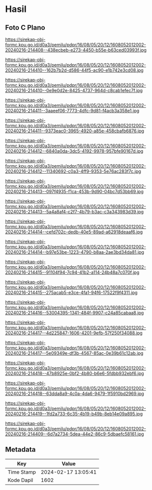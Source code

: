 # Hasil

## Foto C Plano

https://sirekap-obj-formc.kpu.go.id/d0a3/pemilu/pdpr/16/08/05/20/12/1608052012002-20240216-214408--438ecbeb-e273-4450-b55e-b63ced03993f.jpg

https://sirekap-obj-formc.kpu.go.id/d0a3/pemilu/pdpr/16/08/05/20/12/1608052012002-20240216-214410--162b7b2d-d586-44f5-ac90-e1b742e3cd08.jpg

https://sirekap-obj-formc.kpu.go.id/d0a3/pemilu/pdpr/16/08/05/20/12/1608052012002-20240216-214410--0e9e0d2e-8425-4737-964d-c8cab1efec7f.jpg

https://sirekap-obj-formc.kpu.go.id/d0a3/pemilu/pdpr/16/08/05/20/12/1608052012002-20240216-214411--3aaeef06-7773-4dfc-9d81-f4acb3a358e1.jpg

https://sirekap-obj-formc.kpu.go.id/d0a3/pemilu/pdpr/16/08/05/20/12/1608052012002-20240216-214411--9373eac0-3965-4920-a85e-458cbafb6876.jpg

https://sirekap-obj-formc.kpu.go.id/d0a3/pemilu/pdpr/16/08/05/20/12/1608052012002-20240216-214412--6840a0da-3dc5-4192-9978-957bfe90167d.jpg

https://sirekap-obj-formc.kpu.go.id/d0a3/pemilu/pdpr/16/08/05/20/12/1608052012002-20240216-214412--11340692-c0a3-4ff9-9353-5e76ac283f7c.jpg

https://sirekap-obj-formc.kpu.go.id/d0a3/pemilu/pdpr/16/08/05/20/12/1608052012002-20240216-214413--097f4935-f1ca-453b-9d90-04bc7d53bb69.jpg

https://sirekap-obj-formc.kpu.go.id/d0a3/pemilu/pdpr/16/08/05/20/12/1608052012002-20240216-214413--5a4a8af4-c2f7-4b79-b3ac-c3a343983d39.jpg

https://sirekap-obj-formc.kpu.go.id/d0a3/pemilu/pdpr/16/08/05/20/12/1608052012002-20240216-214414--cefd702c-dedb-40e5-89ad-a62918deaaf6.jpg

https://sirekap-obj-formc.kpu.go.id/d0a3/pemilu/pdpr/16/08/05/20/12/1608052012002-20240216-214414--b97e53be-1223-4790-b8aa-2ae3bd34da81.jpg

https://sirekap-obj-formc.kpu.go.id/d0a3/pemilu/pdpr/16/08/05/20/12/1608052012002-20240216-214415--91104f94-7c94-41b2-a114-24b48a7c070f.jpg

https://sirekap-obj-formc.kpu.go.id/d0a3/pemilu/pdpr/16/08/05/20/12/1608052012002-20240216-214415--275acab5-e3ce-4fa1-94f6-17522f9f4311.jpg

https://sirekap-obj-formc.kpu.go.id/d0a3/pemilu/pdpr/16/08/05/20/12/1608052012002-20240216-214416--53004395-1341-484f-9907-c24a85cabaa8.jpg

https://sirekap-obj-formc.kpu.go.id/d0a3/pemilu/pdpr/16/08/05/20/12/1608052012002-20240216-214417--4d225847-1606-4201-9efb-57f250f34088.jpg

https://sirekap-obj-formc.kpu.go.id/d0a3/pemilu/pdpr/16/08/05/20/12/1608052012002-20240216-214417--5e09349e-df3b-4567-85ac-0e39b61c12ab.jpg

https://sirekap-obj-formc.kpu.go.id/d0a3/pemilu/pdpr/16/08/05/20/12/1608052012002-20240216-214418--47b8925e-0bf2-4b80-b6e6-5fdbb932ebf6.jpg

https://sirekap-obj-formc.kpu.go.id/d0a3/pemilu/pdpr/16/08/05/20/12/1608052012002-20240216-214418--63dda8a9-4c0a-4da6-9479-1f5910bd2969.jpg

https://sirekap-obj-formc.kpu.go.id/d0a3/pemilu/pdpr/16/08/05/20/12/1608052012002-20240216-214419--1fd2a733-6c35-4b19-b49b-8eb14e09a895.jpg

https://sirekap-obj-formc.kpu.go.id/d0a3/pemilu/pdpr/16/08/05/20/12/1608052012002-20240216-214409--6d7a2734-5dea-44e2-86c9-5dbaefc58161.jpg


## Metadata

| Key        | Value               |
| ---------- | ------------------- |
| Time Stamp | 2024-02-17 13:05:41 |
| Kode Dapil | 1602                |



